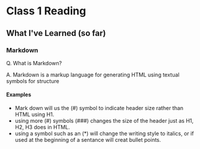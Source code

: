 # Class 1 Reading

## What I've Learned (so far)

### Markdown
Q. What is Markdown?

A. Markdown is a markup language for generating HTML using textual symbols for structure

#### Examples
* Mark down will us the (#) symbol to indicate header size rather than HTML using H1.
* using more (#) symbols (###) changes the size of the header just as H1, H2, H3 does in HTML.
* using a symbol such as an (*) will change the writing style to italics, or if used at the beginning of a sentance will creat bullet points.

